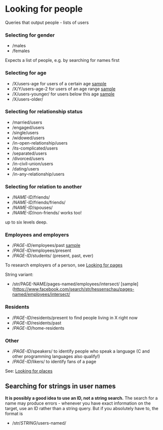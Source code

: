 # Looking for people #

Queries that output people - lists of users

### Selecting for gender  ###

* /males
* /females

Expects a list of people, e.g. by searching for names first

### Selecting for age ###

* /X/users-age for users of a certain age [sample](https://facebook.com/search/594399277278367/likers/50/users-age/intersect)
* /X/Y/users-age-2 for users of an age range [sample](https://facebook.com/search/me/friends/19/29/users-age-2/intersect)
*	/X/users-younger/ for users below this age [sample](https://facebook.com/search/4/friends/friends/19/29/users-younger/intersect)
*	/X/users-older/ 

### Selecting for relationship status ###

*	/married/users
*	/engaged/users
*	/single/users
* /widowed/users
* /in-open-relationship/users
* /its-complicated/users
*	/separated/users
*	/divorced/users
* /in-civil-union/users
*	/dating/users
* /in-any-relationship/users

### Selecting for relation to another ###

* /*NAME-ID*/friends/
* /*NAME-ID*/friends/friends/
* /*NAME-ID*/spouses/
* /*NAME-ID*/non-friends/ works too!

up to six levels deep. 

### Employees and employers ###

* /*PAGE-ID*/employees/past [sample]()
* /*PAGE-ID*/employees/present 
* /*PAGE-ID*/students/ (present, past, ever)

To research employers of a person, see [Looking for pages](fgs-pages.md)

String variant:

* /str/PAGE-NAME/pages-named/employees/intersect/ [sample](https://www.facebook.com/search/str/hessenschau/pages-named/employees/intersect/

### Residents ###

* /*PAGE-ID*/residents/present to find people living in X right now
* /*PAGE-ID*/residents/past
*	/*PAGE-ID*/home-residents

### Other ###

* /*PAGE-ID*/speakers/ to identify people who speak a language (C and other programming languages also qualify!)
* /*PAGE-ID*/likers/ to identify fans of a page

See: [Looking for places](fgs-places.md)

## Searching for strings in user names ##

**It is possibly a good idea to use an ID, not a string search.** The search for a name may produce errors - whenever you have exact information on the target, use an ID rather than a string query. But if you absolutely have to, the format is

* /str/*STRING*/users-named/
